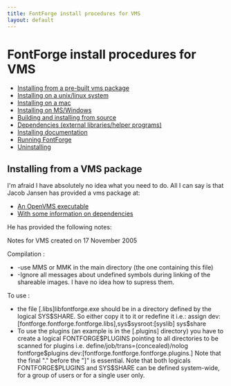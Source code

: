 ```yaml
---
title: FontForge install procedures for VMS
layout: default
---
```



FontForge install procedures
 for VMS
=============================

-   [Installing from a pre-built vms package](#Installing)
-   [Installing on a unix/linux system](nix-install.html)
-   [Installing on a mac](mac-install.html)
-   [Installing on MS/Windows](ms-install.html)
-   [Building and installing from source](source-build.html)
-   [Dependencies (external libraries/helper
    programs)](source-build.html#Dependencies)
-   [Installing documentation](source-build.html#Documentation)
-   [Running FontForge](running.html)
-   [Uninstalling](uninstall.html)

Installing from a VMS package
-----------------------------

I'm afraid I have absolutely no idea what you need to do. All I can say
is that Jacob Jansen has provided a vms package at:

-   [An OpenVMS executable](ftp://nchrem.tnw.tudelft.nl/pfaedit/)
-   [With some information on
    dependencies](ftp://nchrem.tnw.tudelft.nl/openvms/software2.html#FONTFORGE)

He has provided the following notes:

Notes for VMS created on 17 November 2005

Compilation :

-   -use MMS or MMK in the main directory (the one containing this file)
-   -Ignore all messages about undefined symbols during linking of the
    shareable images. I have no idea how to supress them.

To use :

-   the file [.libs]libfontforge.exe should be in a directory defined by
    the logical SYS\$SHARE. So either copy it to it or redefine it i.e.:
    assign
    dev:[fontforge.fontforge.fontforge.libs],sys\$sysroot:[syslib]
    sys\$share
-   To use the plugins (an example is in the [.plugins] directory) you
    have to create a logical FONTFORGE\$PLUGINS pointing to all
    directories to be scanned for plugins i.e.
    define/job/trans=(concealed)/nolog fontforge\$plugins
    dev:[fontforge.fontforge.fontforge.plugins.] Note that the final "."
    before the "]" is essential. Note that both logicals
    FONTFORGE\$PLUGINS and SYS\$SHARE can be defined system-wide, for a
    group of users or for a single user only.


